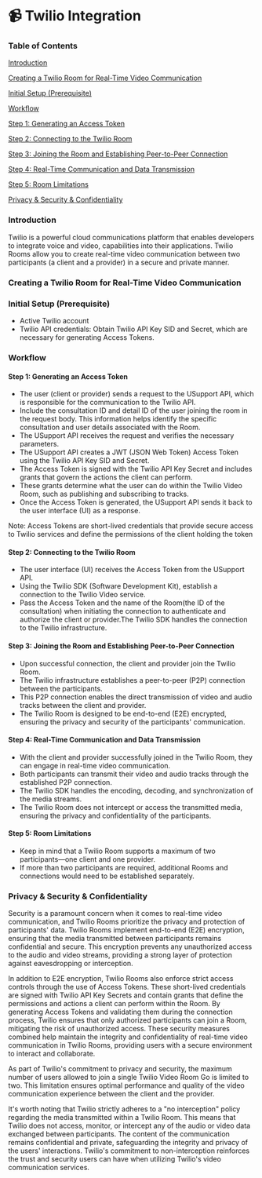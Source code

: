 # 📹 Twilio Integration

### Table of Contents

[Introduction](twilio-integration.md#introduction)

[Creating a Twilio Room for Real-Time Video Communication](twilio-integration.md#creating-a-twilio-room-for-real-time-video-communication)

[Initial Setup (Prerequisite)](twilio-integration.md#initial-setup-prerequisite)

[Workflow](twilio-integration.md#workflow)

[Step 1: Generating an Access Token](twilio-integration.md#step-1-generating-an-access-token)

[Step 2: Connecting to the Twilio Room](twilio-integration.md#step-2-connecting-to-the-twilio-room)

[Step 3: Joining the Room and Establishing Peer-to-Peer Connection](twilio-integration.md#step-3-joining-the-room-and-establishing-peer-to-peer-connection)

[Step 4: Real-Time Communication and Data Transmission](twilio-integration.md#step-4-real-time-communication-and-data-transmission)

[Step 5: Room Limitations](twilio-integration.md#step-5-room-limitations)

[Privacy & Security & Confidentiality](twilio-integration.md#privacy-and-security-and-confidentiality)

### Introduction

Twilio is a powerful cloud communications platform that enables developers to integrate voice and video, capabilities into their applications. Twilio Rooms allow you to create real-time video communication between two participants (a client and a provider) in a secure and private manner.

### Creating a Twilio Room for Real-Time Video Communication

### Initial Setup (Prerequisite)

- &#x20;Active Twilio account
- &#x20;Twilio API credentials: Obtain Twilio API Key SID and Secret, which are necessary for generating Access Tokens.

### Workflow

#### Step 1: Generating an Access Token

- The user (client or provider) sends a request to the USupport API, which is responsible for the communication to the Twilio API.
- &#x20;Include the consultation ID and detail ID of the user joining the room in the request body. This information helps identify the specific consultation and user details associated with the Room.
- &#x20;The USupport API receives the request and verifies the necessary parameters.
- The USupport API creates a JWT (JSON Web Token) Access Token using the Twilio API Key SID and Secret.
- The Access Token is signed with the Twilio API Key Secret and includes grants that govern the actions the client can perform.
- These grants determine what the user can do within the Twilio Video Room, such as publishing and subscribing to tracks.
- &#x20;Once the Access Token is generated, the USupport API sends it back to the user interface (UI) as a response.

Note: Access Tokens are short-lived credentials that provide secure access to Twilio services and define the permissions of the client holding the token

#### Step 2: Connecting to the Twilio Room

- The user interface (UI) receives the Access Token from the USupport API.
- &#x20;Using the Twilio SDK (Software Development Kit), establish a connection to the Twilio Video service.
- &#x20;Pass the Access Token and the name of the Room(the ID of the consultation) when initiating the connection to authenticate and authorize the client or provider.The Twilio SDK handles the connection to the Twilio infrastructure.

#### Step 3: Joining the Room and Establishing Peer-to-Peer Connection

- Upon successful connection, the client and provider join the Twilio Room.
- &#x20;The Twilio infrastructure establishes a peer-to-peer (P2P) connection between the participants.
- &#x20;This P2P connection enables the direct transmission of video and audio tracks between the client and provider.
- &#x20;The Twilio Room is designed to be end-to-end (E2E) encrypted, ensuring the privacy and security of the participants' communication.

#### Step 4: Real-Time Communication and Data Transmission

- With the client and provider successfully joined in the Twilio Room, they can engage in real-time video communication.
- &#x20; Both participants can transmit their video and audio tracks through the established P2P connection.
- &#x20;The Twilio SDK handles the encoding, decoding, and synchronization of the media streams.
- &#x20; The Twilio Room does not intercept or access the transmitted media, ensuring the privacy and confidentiality of the participants.

#### Step 5: Room Limitations

- &#x20; Keep in mind that a Twilio Room supports a maximum of two participants—one client and one provider.
- &#x20;If more than two participants are required, additional Rooms and connections would need to be established separately.

### Privacy & Security & Confidentiality

Security is a paramount concern when it comes to real-time video communication, and Twilio Rooms prioritize the privacy and protection of participants' data. Twilio Rooms implement end-to-end (E2E) encryption, ensuring that the media transmitted between participants remains confidential and secure. This encryption prevents any unauthorized access to the audio and video streams, providing a strong layer of protection against eavesdropping or interception.

In addition to E2E encryption, Twilio Rooms also enforce strict access controls through the use of Access Tokens. These short-lived credentials are signed with Twilio API Key Secrets and contain grants that define the permissions and actions a client can perform within the Room. By generating Access Tokens and validating them during the connection process, Twilio ensures that only authorized participants can join a Room, mitigating the risk of unauthorized access. These security measures combined help maintain the integrity and confidentiality of real-time video communication in Twilio Rooms, providing users with a secure environment to interact and collaborate.

As part of Twilio's commitment to privacy and security, the maximum number of users allowed to join a single Twilio Video Room Go is limited to two. This limitation ensures optimal performance and quality of the video communication experience between the client and the provider.

It's worth noting that Twilio strictly adheres to a "no interception" policy regarding the media transmitted within a Twilio Room. This means that Twilio does not access, monitor, or intercept any of the audio or video data exchanged between participants. The content of the communication remains confidential and private, safeguarding the integrity and privacy of the users' interactions. Twilio's commitment to non-interception reinforces the trust and security users can have when utilizing Twilio's video communication services.
